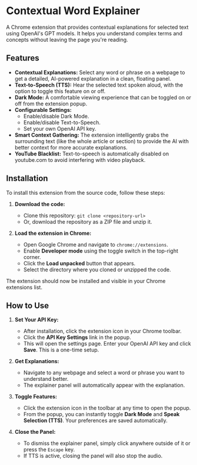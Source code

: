 # Contextual Word Explainer

A Chrome extension that provides contextual explanations for selected text using OpenAI's GPT models. It helps you understand complex terms and concepts without leaving the page you're reading.

## Features

- **Contextual Explanations:** Select any word or phrase on a webpage to get a detailed, AI-powered explanation in a clean, floating panel.
- **Text-to-Speech (TTS):** Hear the selected text spoken aloud, with the option to toggle this feature on or off.
- **Dark Mode:** A comfortable viewing experience that can be toggled on or off from the extension popup.
- **Configurable Settings:**
    - Enable/disable Dark Mode.
    - Enable/disable Text-to-Speech.
    - Set your own OpenAI API key.
- **Smart Context Gathering:** The extension intelligently grabs the surrounding text (like the whole article or section) to provide the AI with better context for more accurate explanations.
- **YouTube Blacklist:** Text-to-speech is automatically disabled on youtube.com to avoid interfering with video playback.

## Installation

To install this extension from the source code, follow these steps:

1.  **Download the code:**
    - Clone this repository: `git clone <repository-url>`
    - Or, download the repository as a ZIP file and unzip it.

2.  **Load the extension in Chrome:**
    - Open Google Chrome and navigate to `chrome://extensions`.
    - Enable **Developer mode** using the toggle switch in the top-right corner.
    - Click the **Load unpacked** button that appears.
    - Select the directory where you cloned or unzipped the code.

The extension should now be installed and visible in your Chrome extensions list.

## How to Use

1.  **Set Your API Key:**
    - After installation, click the extension icon in your Chrome toolbar.
    - Click the **API Key Settings** link in the popup.
    - This will open the settings page. Enter your OpenAI API key and click **Save**. This is a one-time setup.

2.  **Get Explanations:**
    - Navigate to any webpage and select a word or phrase you want to understand better.
    - The explainer panel will automatically appear with the explanation.

3.  **Toggle Features:**
    - Click the extension icon in the toolbar at any time to open the popup.
    - From the popup, you can instantly toggle **Dark Mode** and **Speak Selection (TTS)**. Your preferences are saved automatically.

4.  **Close the Panel:**
    - To dismiss the explainer panel, simply click anywhere outside of it or press the `Escape` key.
    - If TTS is active, closing the panel will also stop the audio. 